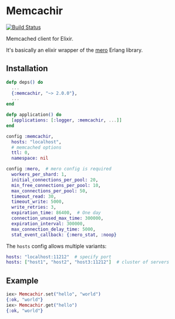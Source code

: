 # Memcachir

[![Build Status](https://secure.travis-ci.org/peillis/memcachir.png)](http://travis-ci.org/peillis/memcachir)

Memcached client for Elixir.

It's basically an elixir wrapper of the [mero](https://github.com/AdRoll/mero)
Erlang library.

## Installation

```elixir
defp deps() do
  ...
  {:memcachir, "~> 2.0.0"},
  ...
end

defp application() do
  [applications: [:logger, :memcachir, ...]]
end
```

```elixir
config :memcachir,
  hosts: "localhost",
  # memcached options
  ttl: 0,
  namespace: nil

config :mero,  # mero config is required
  workers_per_shard: 1,
  initial_connections_per_pool: 20,
  min_free_connections_per_pool: 10,
  max_connections_per_pool: 50,
  timeout_read: 30,
  timeout_write: 5000,
  write_retries: 3,
  expiration_time: 86400,  # One day
  connection_unused_max_time: 300000,
  expiration_interval: 300000,
  max_connection_delay_time: 5000,
  stat_event_callback: {:mero_stat, :noop}
```

The `hosts` config allows multiple variants:

```elixir
hosts: "localhost:11212"  # specify port
hosts: ["host1", "host2", "host3:11212"]  # cluster of servers
```

## Example

```elixir
iex> Memcachir.set("hello", "world")
{:ok, "world"}
iex> Memcachir.get("hello")
{:ok, "world"}
```
